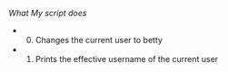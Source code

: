 *What My script does*
* 0. Changes the current user to betty
* 1. Prints the effective username of the current user
